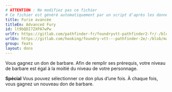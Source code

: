 ```yaml
---
# ATTENTION : Ne modifiez pas ce fichier
# Ce fichier est généré automatiquement par un script d'après les données du module Foundry VTT officiel et de sa traduction
title: Furie avancée
titleEn: Advanced Fury
id: lt9bQDI7ZXPA7wPw
urlFr: https://gitlab.com/pathfinder-fr/foundryvtt-pathfinder2-fr/-/blob/master/data/feats/lt9bQDI7ZXPA7wPw.htm
urlEn: https://gitlab.com/hooking/foundry-vtt---pathfinder-2e/-/blob/master/packs/data/feats.db/advanced-fury.json
group: feats
layout: dons
---
```

Vous gagnez un don de barbare. Afin de remplir ses prérequis, votre niveau de barbare est égal à la moitié du niveau de votre personnage.

**Spécial** Vous pouvez sélectionner ce don plus d’une fois. À chaque fois, vous gagnez un nouveau don de barbare.


